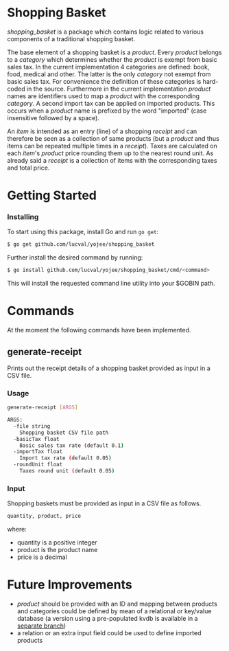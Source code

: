 Shopping Basket
===============

*shopping_basket* is a package which contains logic related to various
components of a traditional shopping basket.

The base element of a shopping basket is a *product*. Every *product* belongs
to a *category* which determines whether the *product* is exempt from basic
sales tax.
In the current implementation 4 categories are defined: book, food, medical and
other. The latter is the only *category* not exempt from basic sales tax. For
convenience the definition of these categories is hard-coded in the source.
Furthermore in the current implementation *product* names are identifiers used
to map a *product* with the corresponding *category*.
A second import tax can be applied on imported products. This occurs when a
*product* name is prefixed by the word "imported" (case insensitive followed by
a space).

An *item* is intended as an entry (line) of a shopping *receipt* and can
therefore be seen as a collection of same products (but a *product* and thus
items can be repeated multiple times in a *receipt*). Taxes are calculated on
each *item*'s *product* price rounding them up to the nearest round unit.
As already said a *receipt* is a collection of items with the corresponding
taxes and total price.

Getting Started
===============

### Installing

To start using this package, install Go and run `go get`:

```sh
$ go get github.com/lucval/yojee/shopping_basket
```

Further install the desired command by running:

```sh
$ go install github.com/lucval/yojee/shopping_basket/cmd/<command>
```

This will install the requested command line utility into your $GOBIN path.

Commands
========

At the moment the following commands have been implemented.

generate-receipt
----------------
Prints out the receipt details of a shopping basket provided as input in a
CSV file.

### Usage

```sh
generate-receipt [ARGS]

ARGS:
  -file string
    Shopping basket CSV file path
  -basicTax float
    Basic sales tax rate (default 0.1)
  -importTax float
    Import tax rate (default 0.05)
  -roundUnit float
    Taxes round unit (default 0.05)
```

### Input

Shopping baskets must be provided as input in a CSV file as follows.
```sh
quantity, product, price
```
where:
- quantity is a positive integer
- product is the product name
- price is a decimal

Future Improvements
===================
- *product* should be provided with an ID and mapping between products and
categories could be defined by mean of a relational or key/value database
(a version using a pre-populated kvdb is available in a [separate branch](https://github.com/lucval/yojee/tree/category-from-kv/shopping_basket#shopping-basket))
- a relation or an extra input field could be used to define imported products
